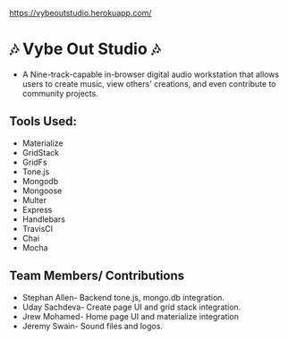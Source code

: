 https://vybeoutstudio.herokuapp.com/
# :notes: Vybe Out Studio :notes:

* A Nine-track-capable in-browser digital audio workstation that allows users to create music, view others' creations, and even contribute to community projects.

## Tools Used:
* Materialize
* GridStack
* GridFs
* Tone.js
* Mongodb
* Mongoose
* Multer
* Express
* Handlebars
* TravisCI
* Chai
* Mocha

## Team Members/ Contributions
* Stephan Allen- Backend tone.js, mongo.db integration.
* Uday Sachdeva- Create page UI and grid stack integration.
* Jrew Mohamed- Home page UI and materialize integration
* Jeremy Swain- Sound files and logos.
